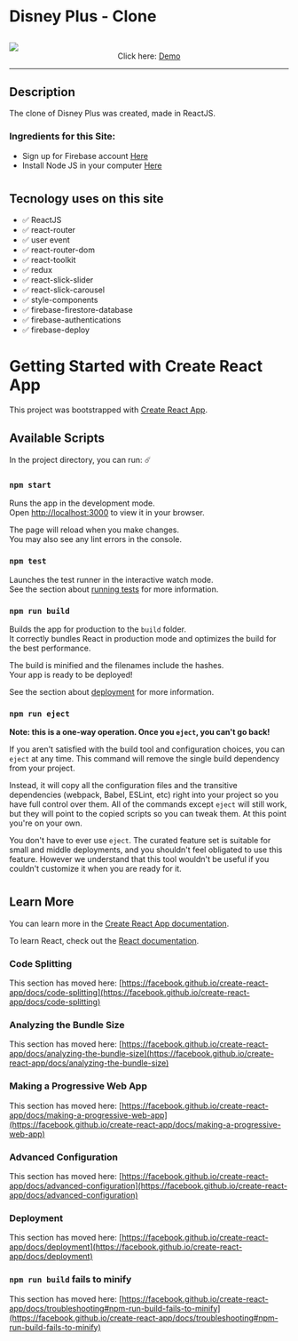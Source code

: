 # Disney Plus - Clone

##
<img src="https://i.ibb.co/BPJ5THy/Screenshot-65.png" />

<div align="center">Click here:  
    <a  href="https://disney-clone-c2c5c.web.app/home" target='_blank'>Demo</a>
</div>



<hr />

## Description

The clone of Disney Plus was created, made in ReactJS.

### Ingredients for this Site:
- Sign up for Firebase account <a href="https://firebase.google.com" >Here</a> 
- Install Node JS in your computer <a href="https://nodejs.org/en/">Here</a>
<!-- - Download all the images and videos <a href="https://drive.google.com/drive/"></a> -->

#

## Tecnology uses on this site ##

- ✅  ReactJS 
- ✅  react-router 
- ✅  user event 
- ✅  react-router-dom 
- ✅  react-toolkit 
- ✅  redux 
- ✅  react-slick-slider 
- ✅  react-slick-carousel 
- ✅  style-components 
- ✅  firebase-firestore-database 
- ✅  firebase-authentications 
- ✅  firebase-deploy 

#

# Getting Started with Create React App

This project was bootstrapped with [Create React App](https://github.com/facebook/create-react-app).

## Available Scripts

In the project directory, you can run: ☄️

### `npm start`

Runs the app in the development mode.\
Open [http://localhost:3000](http://localhost:3000) to view it in your browser.

The page will reload when you make changes.\
You may also see any lint errors in the console.

### `npm test`

Launches the test runner in the interactive watch mode.\
See the section about [running tests](https://facebook.github.io/create-react-app/docs/running-tests) for more information.

### `npm run build`

Builds the app for production to the `build` folder.\
It correctly bundles React in production mode and optimizes the build for the best performance.

The build is minified and the filenames include the hashes.\
Your app is ready to be deployed!

See the section about [deployment](https://facebook.github.io/create-react-app/docs/deployment) for more information.

### `npm run eject`

**Note: this is a one-way operation. Once you `eject`, you can't go back!**

If you aren't satisfied with the build tool and configuration choices, you can `eject` at any time. This command will remove the single build dependency from your project.

Instead, it will copy all the configuration files and the transitive dependencies (webpack, Babel, ESLint, etc) right into your project so you have full control over them. All of the commands except `eject` will still work, but they will point to the copied scripts so you can tweak them. At this point you're on your own.

You don't have to ever use `eject`. The curated feature set is suitable for small and middle deployments, and you shouldn't feel obligated to use this feature. However we understand that this tool wouldn't be useful if you couldn't customize it when you are ready for it.


#

## Learn More

You can learn more in the [Create React App documentation](https://facebook.github.io/create-react-app/docs/getting-started).

To learn React, check out the [React documentation](https://reactjs.org/).

### Code Splitting

This section has moved here: [https://facebook.github.io/create-react-app/docs/code-splitting](https://facebook.github.io/create-react-app/docs/code-splitting)

### Analyzing the Bundle Size

This section has moved here: [https://facebook.github.io/create-react-app/docs/analyzing-the-bundle-size](https://facebook.github.io/create-react-app/docs/analyzing-the-bundle-size)

### Making a Progressive Web App

This section has moved here: [https://facebook.github.io/create-react-app/docs/making-a-progressive-web-app](https://facebook.github.io/create-react-app/docs/making-a-progressive-web-app)

### Advanced Configuration

This section has moved here: [https://facebook.github.io/create-react-app/docs/advanced-configuration](https://facebook.github.io/create-react-app/docs/advanced-configuration)

### Deployment

This section has moved here: [https://facebook.github.io/create-react-app/docs/deployment](https://facebook.github.io/create-react-app/docs/deployment)

### `npm run build` fails to minify

This section has moved here: [https://facebook.github.io/create-react-app/docs/troubleshooting#npm-run-build-fails-to-minify](https://facebook.github.io/create-react-app/docs/troubleshooting#npm-run-build-fails-to-minify)
